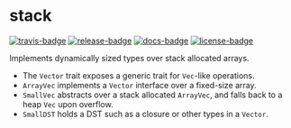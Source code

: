 # stack

[![travis-badge][]][travis] [![release-badge][]][cargo] [![docs-badge][]][docs] [![license-badge][]][license]

Implements dynamically sized types over stack allocated arrays.

- The `Vector` trait exposes a generic trait for `Vec`-like operations.
- `ArrayVec` implements a `Vector` interface over a fixed-size array.
- `SmallVec` abstracts over a stack allocated `ArrayVec`, and falls back to a
   heap `Vec` upon overflow.
- `SmallDST` holds a DST such as a closure or other types in a `Vector`.


[travis-badge]: https://img.shields.io/travis/arcnmx/stack-rs/master.svg?style=flat-square
[travis]: https://travis-ci.org/arcnmx/stack-rs
[release-badge]: https://img.shields.io/crates/v/stack.svg?style=flat-square
[cargo]: https://crates.io/crates/stack
[docs-badge]: https://img.shields.io/badge/API-docs-blue.svg?style=flat-square
[docs]: http://arcnmx.github.io/stack-rs/stack/
[license-badge]: https://img.shields.io/badge/license-MIT-ff69b4.svg?style=flat-square
[license]: https://github.com/arcnmx/stack-rs/blob/master/COPYING
